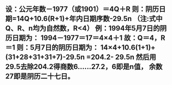 


设：公元年数－1977（或1901）＝4Q＋R
则：阴历日期=14Q+10.6(R+1)+年内日期序数-29.5n
（注:式中Q、R、n均为自然数，R<4）
例：1994年5月7日的阴历日期为：
1994－1977＝17＝4×4＋1
故：Q＝4，R＝1 则：5月7日的阴历日期为：
14×4+10.6(1+1)+(31+28+31+31+7)-29.5n
=204.2- 29.5n
然后用29.5去除204.2得商数6......27.2，6即是n值，
余数27即是阴历二十七日。
--------------------------------------

 

